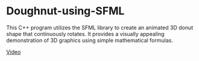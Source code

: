 # Doughnut-using-SFML

This C++ program utilizes the SFML library to create an animated 3D donut shape that continuously rotates. It provides a visually appealing demonstration of 3D graphics using simple mathematical formulas.

[Video](https://cdn.discordapp.com/attachments/929018155551055892/1162031849732853820/Screen_Recording_2023-10-12_at_7.37.50_PM.mov?ex=653a757e&is=6528007e&hm=3934527e59d76a0ba76c0c85c0896b84ec2f205556283143c94f21a94312fc93&)

